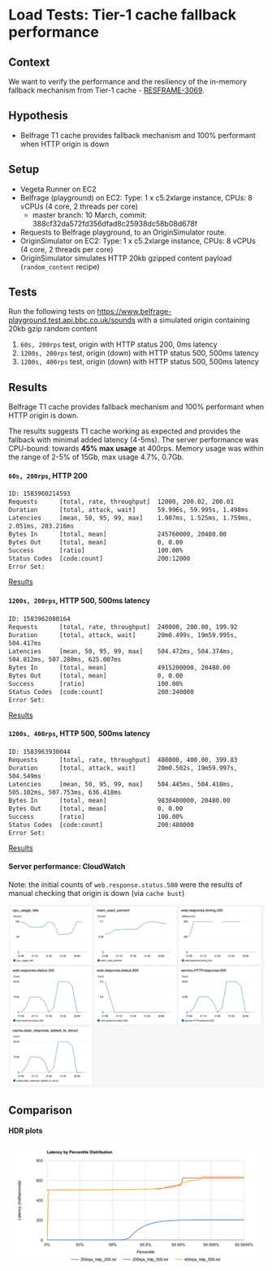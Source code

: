 # Load Tests: Tier-1 cache fallback performance

## Context

We want to verify the performance and the resiliency of the in-memory fallback mechanism from Tier-1 cache - [RESFRAME-3069](https://jira.dev.bbc.co.uk/browse/RESFRAME-3069).

## Hypothesis

- Belfrage T1 cache provides fallback mechanism and 100% performant when HTTP origin is down

## Setup
- Vegeta Runner on EC2
- Belfrage (playground) on EC2: Type: 1 x c5.2xlarge instance, CPUs: 8 vCPUs (4 core, 2 threads per core)
  - master branch: 10 March, commit: 388cf32da572fd356dfad8c25938dc58b08d678f
- Requests to Belfrage playground, to an OriginSimulator route.
- OriginSimulator on EC2: Type: 1 x c5.2xlarge instance, CPUs: 8 vCPUs (4 core, 2 threads per core)
- OriginSimulator simulates HTTP 20kb gzipped content payload (`random_content` recipe)

## Tests
Run the following tests on https://www.belfrage-playground.test.api.bbc.co.uk/sounds with a simulated origin containing 20kb gzip random content

1. `60s, 200rps` test, origin with HTTP status 200, 0ms latency
2. `1200s, 200rps` test, origin (down) with HTTP status 500, 500ms latency
3. `1200s, 400rps` test, origin (down) with HTTP status 500, 500ms latency

## Results

Belfrage T1 cache provides fallback mechanism and 100% performant when HTTP origin is down.

The results suggests T1 cache working as expected and provides the fallback with minimal added latency (4-5ms). The server performance was CPU-bound: towards **45% max usage** at 400rps. Memory usage was within the range of 2-5% of 15Gb, max usage 4.7%, 0.7Gb.

#### `60s, 200rps`, HTTP 200

```
ID: 1583960214593
Requests      [total, rate, throughput]  12000, 200.02, 200.01
Duration      [total, attack, wait]      59.996s, 59.995s, 1.498ms
Latencies     [mean, 50, 95, 99, max]    1.907ms, 1.525ms, 1.759ms, 2.051ms, 203.216ms
Bytes In      [total, mean]              245760000, 20480.00
Bytes Out     [total, mean]              0, 0.00
Success       [ratio]                    100.00%
Status Codes  [code:count]               200:12000  
Error Set:
```

[Results](https://broxy.tools.bbc.co.uk/belfrage-loadtest-results/vegeta-60s-200rps-1583960214593)

#### `1200s, 200rps`, HTTP 500, 500ms latency

```
ID: 1583962080164
Requests      [total, rate, throughput]  240000, 200.00, 199.92
Duration      [total, attack, wait]      20m0.499s, 19m59.995s, 504.417ms
Latencies     [mean, 50, 95, 99, max]    504.472ms, 504.374ms, 504.812ms, 507.280ms, 625.007ms
Bytes In      [total, mean]              4915200000, 20480.00
Bytes Out     [total, mean]              0, 0.00
Success       [ratio]                    100.00%
Status Codes  [code:count]               200:240000  
Error Set:
```

[Results](https://broxy.tools.bbc.co.uk/belfrage-loadtest-results/vegeta-1200s-200rps-1583962080164)

#### `1200s, 400rps`, HTTP 500, 500ms latency

```
ID: 1583963930044
Requests      [total, rate, throughput]  480000, 400.00, 399.83
Duration      [total, attack, wait]      20m0.502s, 19m59.997s, 504.549ms
Latencies     [mean, 50, 95, 99, max]    504.445ms, 504.418ms, 505.102ms, 507.753ms, 636.418ms
Bytes In      [total, mean]              9830400000, 20480.00
Bytes Out     [total, mean]              0, 0.00
Success       [ratio]                    100.00%
Status Codes  [code:count]               200:480000  
Error Set:
```

[Results](https://broxy.tools.bbc.co.uk/belfrage-loadtest-results/vegeta-1200s-400rps-1583963930044)

#### Server performance: CloudWatch

Note: the initial counts of `web.response.status.500` were the results of manual checking that origin is down (via `cache bust`)

![CloudWatch dashboard plot](img/2020-03-12/cloudwatch_dashboard.png)

## Comparison

#### HDR plots
![HDR plots](img/2020-03-12/hdr_plots.png)

